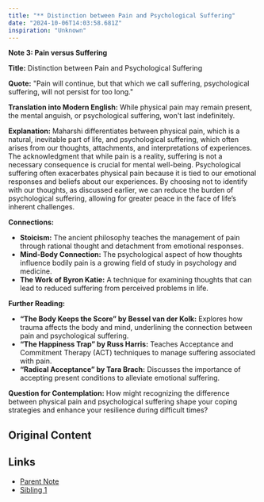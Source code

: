 ```yaml
---
title: "** Distinction between Pain and Psychological Suffering"
date: "2024-10-06T14:03:58.681Z"
inspiration: "Unknown"
---
```


**Note 3: Pain versus Suffering**

**Title:** Distinction between Pain and Psychological Suffering

**Quote:** "Pain will continue, but that which we call suffering, psychological suffering, will not persist for too long."

**Translation into Modern English:** While physical pain may remain present, the mental anguish, or psychological suffering, won't last indefinitely.

**Explanation:** Maharshi differentiates between physical pain, which is a natural, inevitable part of life, and psychological suffering, which often arises from our thoughts, attachments, and interpretations of experiences. The acknowledgment that while pain is a reality, suffering is not a necessary consequence is crucial for mental well-being. Psychological suffering often exacerbates physical pain because it is tied to our emotional responses and beliefs about our experiences. By choosing not to identify with our thoughts, as discussed earlier, we can reduce the burden of psychological suffering, allowing for greater peace in the face of life’s inherent challenges.

**Connections:**
- **Stoicism:** The ancient philosophy teaches the management of pain through rational thought and detachment from emotional responses.
- **Mind-Body Connection:** The psychological aspect of how thoughts influence bodily pain is a growing field of study in psychology and medicine.
- **The Work of Byron Katie:** A technique for examining thoughts that can lead to reduced suffering from perceived problems in life.

**Further Reading:**
- **“The Body Keeps the Score” by Bessel van der Kolk:** Explores how trauma affects the body and mind, underlining the connection between pain and psychological suffering.
- **“The Happiness Trap” by Russ Harris:** Teaches Acceptance and Commitment Therapy (ACT) techniques to manage suffering associated with pain.
- **“Radical Acceptance” by Tara Brach:** Discusses the importance of accepting present conditions to alleviate emotional suffering.

**Question for Contemplation:** How might recognizing the difference between physical pain and psychological suffering shape your coping strategies and enhance your resilience during difficult times?

## Original Content



## Links

- [Parent Note](/parent-note.md)
- [Sibling 1](/zettel1.md)
